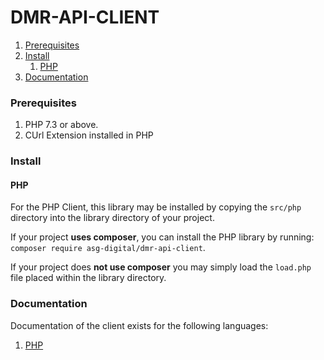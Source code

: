 # DMR-API-CLIENT

1. [Prerequisites](#prerequisites)
2. [Install](#install)
   1. [PHP](#php)
3. [Documentation](#documentation)

### Prerequisites

1. PHP 7.3 or above.
2. CUrl Extension installed in PHP

### Install

#### PHP
For the PHP Client, this library may be installed by copying the `src/php` directory into the library directory of your project.

If your project <b>uses composer</b>, you can install the PHP library by running: <br/>`composer require asg-digital/dmr-api-client`.


If your project does <b>not use composer</b> you may simply load the `load.php` file placed within the library directory.


### Documentation
Documentation of the client exists for the following languages:
1. [PHP](docs/php/ROOT.md)
